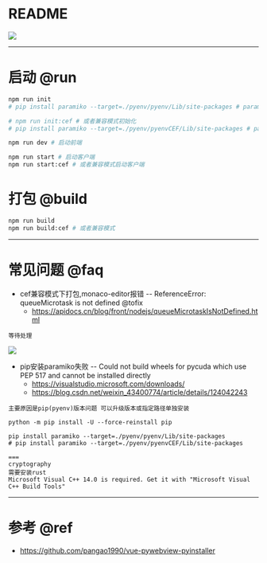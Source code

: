 # README

![](https://luo0412.oss-cn-hangzhou.aliyuncs.com/1655383884455-cEBK4fyndyKZ.png)

---

# 启动 @run

```bash
npm run init
# pip install paramiko --target=./pyenv/pyenv/Lib/site-packages # paramiko安装失败时可单独安装

# npm run init:cef # 或者兼容模式初始化
# pip install paramiko --target=./pyenv/pyenvCEF/Lib/site-packages # paramiko安装失败时可单独安装

npm run dev # 启动前端

npm run start # 启动客户端
npm run start:cef # 或者兼容模式启动客户端
```

# 打包 @build

```bash
npm run build
npm run build:cef # 或者兼容模式
```

---

# 常见问题 @faq

- cef兼容模式下打包,monaco-editor报错 -- ReferenceError: queueMicrotask is not defined @tofix
  - https://apidocs.cn/blog/front/nodejs/queueMicrotaskIsNotDefined.html

```
等待处理
```

![](https://luo0412.oss-cn-hangzhou.aliyuncs.com/1655412225995-MZ4iFANKsaNb.png)

- pip安装paramiko失败 -- Could not build wheels for pycuda which use PEP 517 and cannot be installed directly
  - https://visualstudio.microsoft.com/downloads/
  - https://blog.csdn.net/weixin_43400774/article/details/124042243

```
主要原因是pip(pyenv)版本问题 可以升级版本或指定路径单独安装

python -m pip install -U --force-reinstall pip

pip install paramiko --target=./pyenv/pyenv/Lib/site-packages
# pip install paramiko --target=./pyenv/pyenvCEF/Lib/site-packages

===
cryptography
需要安装rust
Microsoft Visual C++ 14.0 is required. Get it with "Microsoft Visual C++ Build Tools"
```

---

# 参考 @ref

- https://github.com/pangao1990/vue-pywebview-pyinstaller